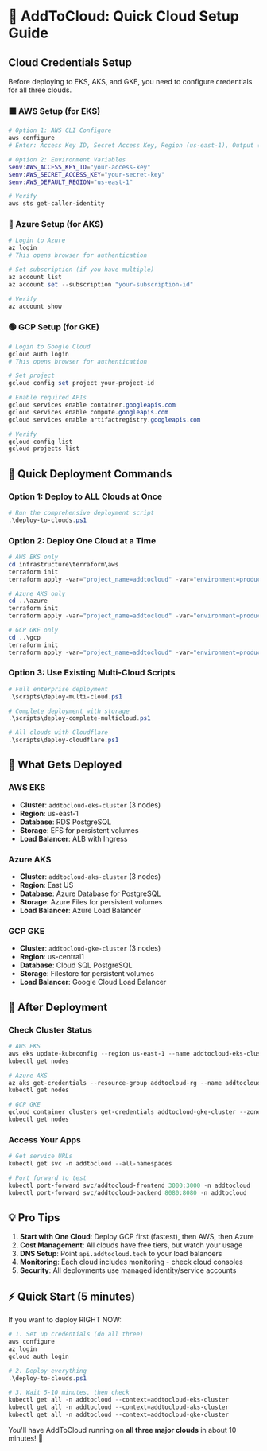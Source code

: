 # 🚀 AddToCloud: Quick Cloud Setup Guide

## Cloud Credentials Setup

Before deploying to EKS, AKS, and GKE, you need to configure credentials for all three clouds.

### 🟧 AWS Setup (for EKS)
```powershell
# Option 1: AWS CLI Configure
aws configure
# Enter: Access Key ID, Secret Access Key, Region (us-east-1), Output (json)

# Option 2: Environment Variables
$env:AWS_ACCESS_KEY_ID="your-access-key"
$env:AWS_SECRET_ACCESS_KEY="your-secret-key"
$env:AWS_DEFAULT_REGION="us-east-1"

# Verify
aws sts get-caller-identity
```

### 🔵 Azure Setup (for AKS)
```powershell
# Login to Azure
az login
# This opens browser for authentication

# Set subscription (if you have multiple)
az account list
az account set --subscription "your-subscription-id"

# Verify
az account show
```

### 🟢 GCP Setup (for GKE)
```powershell
# Login to Google Cloud
gcloud auth login
# This opens browser for authentication

# Set project
gcloud config set project your-project-id

# Enable required APIs
gcloud services enable container.googleapis.com
gcloud services enable compute.googleapis.com
gcloud services enable artifactregistry.googleapis.com

# Verify
gcloud config list
gcloud projects list
```

## 🚀 Quick Deployment Commands

### Option 1: Deploy to ALL Clouds at Once
```powershell
# Run the comprehensive deployment script
.\deploy-to-clouds.ps1
```

### Option 2: Deploy One Cloud at a Time
```powershell
# AWS EKS only
cd infrastructure\terraform\aws
terraform init
terraform apply -var="project_name=addtocloud" -var="environment=production"

# Azure AKS only  
cd ..\azure
terraform init
terraform apply -var="project_name=addtocloud" -var="environment=production"

# GCP GKE only
cd ..\gcp
terraform init
terraform apply -var="project_name=addtocloud" -var="environment=production"
```

### Option 3: Use Existing Multi-Cloud Scripts
```powershell
# Full enterprise deployment
.\scripts\deploy-multi-cloud.ps1

# Complete deployment with storage
.\scripts\deploy-complete-multicloud.ps1

# All clouds with Cloudflare
.\scripts\deploy-cloudflare.ps1
```

## 🎯 What Gets Deployed

### AWS EKS
- **Cluster**: `addtocloud-eks-cluster` (3 nodes)
- **Region**: us-east-1
- **Database**: RDS PostgreSQL
- **Storage**: EFS for persistent volumes
- **Load Balancer**: ALB with Ingress

### Azure AKS
- **Cluster**: `addtocloud-aks-cluster` (3 nodes)  
- **Region**: East US
- **Database**: Azure Database for PostgreSQL
- **Storage**: Azure Files for persistent volumes
- **Load Balancer**: Azure Load Balancer

### GCP GKE
- **Cluster**: `addtocloud-gke-cluster` (3 nodes)
- **Region**: us-central1
- **Database**: Cloud SQL PostgreSQL
- **Storage**: Filestore for persistent volumes
- **Load Balancer**: Google Cloud Load Balancer

## 🔗 After Deployment

### Check Cluster Status
```powershell
# AWS EKS
aws eks update-kubeconfig --region us-east-1 --name addtocloud-eks-cluster
kubectl get nodes

# Azure AKS
az aks get-credentials --resource-group addtocloud-rg --name addtocloud-aks-cluster
kubectl get nodes

# GCP GKE  
gcloud container clusters get-credentials addtocloud-gke-cluster --zone us-central1-a
kubectl get nodes
```

### Access Your Apps
```powershell
# Get service URLs
kubectl get svc -n addtocloud --all-namespaces

# Port forward to test
kubectl port-forward svc/addtocloud-frontend 3000:3000 -n addtocloud
kubectl port-forward svc/addtocloud-backend 8080:8080 -n addtocloud
```

## 💡 Pro Tips

1. **Start with One Cloud**: Deploy GCP first (fastest), then AWS, then Azure
2. **Cost Management**: All clouds have free tiers, but watch your usage
3. **DNS Setup**: Point `api.addtocloud.tech` to your load balancers
4. **Monitoring**: Each cloud includes monitoring - check cloud consoles
5. **Security**: All deployments use managed identity/service accounts

## ⚡ Quick Start (5 minutes)

If you want to deploy RIGHT NOW:

```powershell
# 1. Set up credentials (do all three)
aws configure
az login  
gcloud auth login

# 2. Deploy everything
.\deploy-to-clouds.ps1

# 3. Wait 5-10 minutes, then check
kubectl get all -n addtocloud --context=addtocloud-eks-cluster
kubectl get all -n addtocloud --context=addtocloud-aks-cluster  
kubectl get all -n addtocloud --context=addtocloud-gke-cluster
```

You'll have AddToCloud running on **all three major clouds** in about 10 minutes! 🎉
